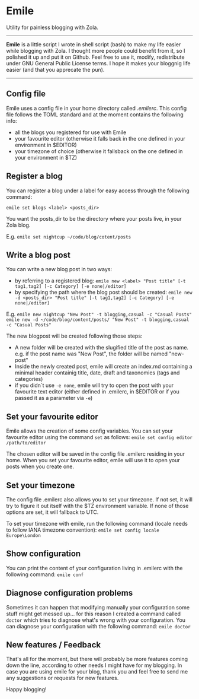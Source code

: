 # Emile
Utility for painless blogging with Zola.

---

<b>Emile</b> is a little script I wrote in shell script (bash) to make my life easier while blogging with Zola. I thought more people could benefit from it, so I polished it up and put it on Github. Feel free to use it, modify, redistribute under GNU General Public License terms. I hope it makes your bloggnig life easier (and that you apprecate the pun).

---

## Config file
Emile uses a config file in your home directory called <i>.emilerc</i>.
This config file follows the TOML standard and at the moment contains the following info:
- all the blogs you registered for use with Emile
- your favourite editor (otherwise it falls back in the one defined in your environment in $EDITOR)
- your timezone of choice (otherwise it fallsback on the one defined in your environment in $TZ) 

## Register a blog
You can register a blog under a label for easy access through the following command:

`emile set blogs <label> <posts_dir>`

You want the posts_dir to be the directory where your posts live, in your Zola blog.

E.g.
`emile set nightcup ~/code/blog/cotent/posts`

## Write a blog post
You can write a new blog post in two ways:

- by referring to a registered blog:
`emile new <label> "Post title" [-t tag1,tag2] [-c Category] [-e none|/editor]`
- by specifying the path where the blog post should be created:
`emile new -d <posts_dir> "Post title" [-t tag1,tag2] [-c Category] [-e none|/editor]`

E.g.
`emile new nightcup "New Post" -t blogging,casual -c "Casual Posts"`
`emile new -d ~/code/blog/content/posts/ "New Post" -t blogging,casual -c "Casual Posts"`

The new blogpost will be created following those steps:
- A new folder will be created with the slugified title of the post as name.
e.g. if the post name was "New Post", the folder will be named "new-post"
- Inside the newly created post, emile will create an index.md containing a minimal header containig title, date, draft and taxonomies (tags and categories)
- if you didn´t use `-e none`, emile will try to open the post with your favourite text editor (either defined in .emilerc, in $EDITOR or if you passed it as a parameter via `-e`)

## Set your favourite editor
Emile allows the creation of some config variables.
You can set your favourite editor using the command `set` as follows:
`emile set config editor /path/to/editor`

The chosen editor will be saved in the config file .emilerc residing in your home.
When you set your favourite editor, emile will use it to open your posts when you create one.

## Set your timezone
The config file .emilerc also allows you to set your timezone. If not set, it will try to figure it out itself with the $TZ environment variable. If none of those options are set, it will fallback to UTC.

To set your timezone with emile, run the following command (locale needs to follow IANA timezone convention):
`emile set config locale Europe\London`

## Show configuration
You can print the content of your configuration living in .emilerc with the following command:
`emile conf`

## Diagnose configuration problems
Sometimes it can happen that modifying manually your configuration some stuff might get messed up... for this reason I created a command called `doctor` which tries to diagnose what's wrong with your configuration. You can diagnose your configuration with the following command:
`emile doctor`

## New features / Feedback
That's all for the moment, but there will probably be more features coming down the line, according to other needs I might have for my blogging. In case you are using emile for your blog, thank you and feel free to send me any suggestions or requests for new features.

Happy blogging!